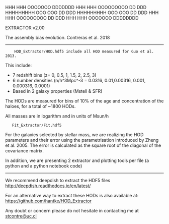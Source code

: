 HHH   HHH    OOOOOOO    DDDDDDD
HHH   HHH   OOOOOOOOO   DD    DDD
HHHHHHHHH   OOO   OOO   DD    DDD
HHHHHHHHH   OOO   OOO   DD    DDD
HHH   HHH   OOOOOOOOO   DD    DDD
HHH   HHH    OOOOOOO    DDDDDDDD

EXTRACTOR v2.00

The assembly bias evolution. Contreras et al. 2018
_______________________________________________________________________________________________

        HOD_Extractor/HOD.hdf5 include all HOD measured for Guo et al. 2013.

This include:

- 7 redshift bins (z= 0, 0.5, 1, 1.5, 2, 2.5, 3)
- 6 number densities (n/h^3Mpc^-3 = 0.0316, 0.01,0.00316, 0.001, 0.000316, 0.0001)
- Based in 2 galaxy properties (Mstell & SFR)

The HODs are measured for bins of 10% of the age and concentration of the haloes,
for a total of ~1800 HODs.

All masses are in logarithm and in units of Msun/h 

       Fit_Extractor/Fit.hdf5

For the galaxies selected by stellar mass, we are realizing the HOD parameters
and their error using the parametrisation introduced by Zheng et al. 2005. 
The error is calculated as the square root of the diagonal of the covariance matrix.

In addition, we are presenting 2 extractor and plotting tools per file (a python and a python notebook code)

_______________________________________________________________________________________________

We recommend deepdish to extract the HDF5 files 
http://deepdish.readthedocs.io/en/latest/

For an alternative way to extract these HODs is also available at:
https://github.com/hantke/HOD_Extractor

Any doubt or concern please do not hesitate in contacting me at stcontre@uc.cl


